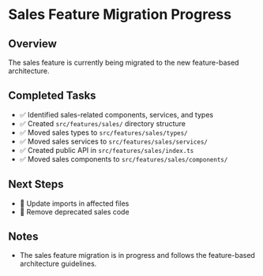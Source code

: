 # Sales Feature Migration Progress

## Overview
The sales feature is currently being migrated to the new feature-based architecture.

## Completed Tasks
- ✅ Identified sales-related components, services, and types
- ✅ Created `src/features/sales/` directory structure
- ✅ Moved sales types to `src/features/sales/types/`
- ✅ Moved sales services to `src/features/sales/services/`
- ✅ Created public API in `src/features/sales/index.ts`
- ✅ Moved sales components to `src/features/sales/components/`

## Next Steps
- 🚧 Update imports in affected files
- 🚧 Remove deprecated sales code

## Notes
- The sales feature migration is in progress and follows the feature-based architecture guidelines. 